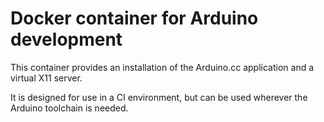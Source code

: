 # Docker container for Arduino development

This container provides an installation of the Arduino.cc application and a virtual X11 server.

It is designed for use in a CI environment, but can be used wherever the Arduino toolchain is needed.
